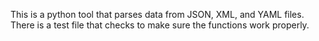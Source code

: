 This is a python tool that parses data from JSON, XML, and YAML files. There is a test file that checks to make sure the functions work properly.
